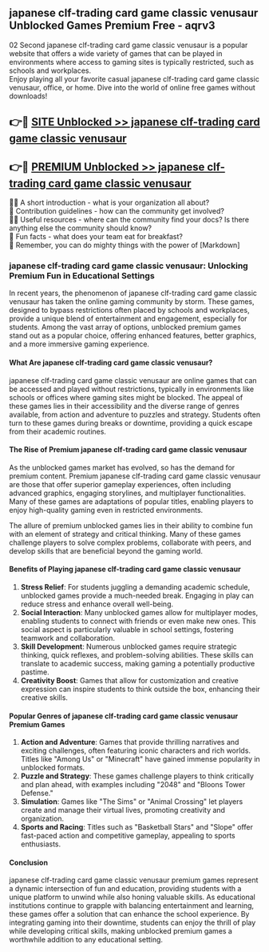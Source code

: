 ## japanese clf-trading card game classic venusaur Unblocked Games Premium Free - aqrv3

02 Second japanese clf-trading card game classic venusaur is a popular website that offers a wide variety of games that can be played in environments where access to gaming sites is typically restricted, such as schools and workplaces.  
Enjoy playing all your favorite casual japanese clf-trading card game classic venusaur, office, or home. Dive into the world of online free games without downloads!

## 👉🔴 [SITE Unblocked >> japanese clf-trading card game classic venusaur](http://freeplayer.one?title=japanese_clf-trading_card_game_classic_venusaur&ref=13D)

## 👉🔴 [PREMIUM Unblocked >> japanese clf-trading card game classic venusaur](http://freeplayer.one?title=japanese_clf-trading_card_game_classic_venusaur&ref=13D)

🙋‍♀️ A short introduction - what is your organization all about?  
🌈 Contribution guidelines - how can the community get involved?  
👩‍💻 Useful resources - where can the community find your docs? Is there anything else the community should know?  
🍿 Fun facts - what does your team eat for breakfast?  
🧙 Remember, you can do mighty things with the power of [Markdown]

### japanese clf-trading card game classic venusaur: Unlocking Premium Fun in Educational Settings

In recent years, the phenomenon of japanese clf-trading card game classic venusaur has taken the online gaming community by storm. These games, designed to bypass restrictions often placed by schools and workplaces, provide a unique blend of entertainment and engagement, especially for students. Among the vast array of options, unblocked premium games stand out as a popular choice, offering enhanced features, better graphics, and a more immersive gaming experience.

#### What Are japanese clf-trading card game classic venusaur?

japanese clf-trading card game classic venusaur are online games that can be accessed and played without restrictions, typically in environments like schools or offices where gaming sites might be blocked. The appeal of these games lies in their accessibility and the diverse range of genres available, from action and adventure to puzzles and strategy. Students often turn to these games during breaks or downtime, providing a quick escape from their academic routines.

#### The Rise of Premium japanese clf-trading card game classic venusaur

As the unblocked games market has evolved, so has the demand for premium content. Premium japanese clf-trading card game classic venusaur are those that offer superior gameplay experiences, often including advanced graphics, engaging storylines, and multiplayer functionalities. Many of these games are adaptations of popular titles, enabling players to enjoy high-quality gaming even in restricted environments.

The allure of premium unblocked games lies in their ability to combine fun with an element of strategy and critical thinking. Many of these games challenge players to solve complex problems, collaborate with peers, and develop skills that are beneficial beyond the gaming world.

#### Benefits of Playing japanese clf-trading card game classic venusaur

1.  **Stress Relief**: For students juggling a demanding academic schedule, unblocked games provide a much-needed break. Engaging in play can reduce stress and enhance overall well-being.
2.  **Social Interaction**: Many unblocked games allow for multiplayer modes, enabling students to connect with friends or even make new ones. This social aspect is particularly valuable in school settings, fostering teamwork and collaboration.
3.  **Skill Development**: Numerous unblocked games require strategic thinking, quick reflexes, and problem-solving abilities. These skills can translate to academic success, making gaming a potentially productive pastime.
4.  **Creativity Boost**: Games that allow for customization and creative expression can inspire students to think outside the box, enhancing their creative skills.

#### Popular Genres of japanese clf-trading card game classic venusaur Premium Games

1.  **Action and Adventure**: Games that provide thrilling narratives and exciting challenges, often featuring iconic characters and rich worlds. Titles like "Among Us" or "Minecraft" have gained immense popularity in unblocked formats.
2.  **Puzzle and Strategy**: These games challenge players to think critically and plan ahead, with examples including "2048" and "Bloons Tower Defense."
3.  **Simulation**: Games like "The Sims" or "Animal Crossing" let players create and manage their virtual lives, promoting creativity and organization.
4.  **Sports and Racing**: Titles such as "Basketball Stars" and "Slope" offer fast-paced action and competitive gameplay, appealing to sports enthusiasts.

#### Conclusion

japanese clf-trading card game classic venusaur premium games represent a dynamic intersection of fun and education, providing students with a unique platform to unwind while also honing valuable skills. As educational institutions continue to grapple with balancing entertainment and learning, these games offer a solution that can enhance the school experience. By integrating gaming into their downtime, students can enjoy the thrill of play while developing critical skills, making unblocked premium games a worthwhile addition to any educational setting.